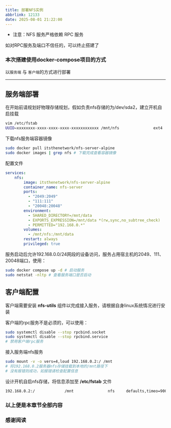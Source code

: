 ```yaml
---
title: 部署NFS实例
abbrlink: 12133
date: 2025-08-01 21:22:00
---
```


- 注意：NFS 服务严格依赖 RPC 服务

如对RPC服务及端口不信任的，可以终止搭建了

### 本次搭建使用docker-compose项目的方式

以`服务端` 与 `客户端`的方式进行部署

---

## 服务端部署

在开始前请规划好物理存储规划，假如负责nfs存储的为/dev/sda2，建立开机自启挂载

```bash
vim /etc/fstab
UUID=xxxxxxxx-xxxx-xxxx-xxxx-xxxxxxxxxxxx /mnt/nfs               ext4    defaults        0 0
```

下载nfs服务端容器镜像

```bash
sudo docker pull itsthenetwork/nfs-server-alpine
sudo docker images | grep nfs # 下载完成查看容器镜像
```

配置文件

```yaml
services:
    nfs:
        image: itsthenetwork/nfs-server-alpine
        container_name: nfs-server
        ports:
          - "2049:2049"
          - "111:111"
          - "20048:20048"
        environment:
          - SHARED_DIRECTORY=/mnt/data
          - EXPORTS_EXPRESSION=/mnt/data *(rw,sync,no_subtree_check)
          - PERMITTED="192.168.0.*"
        volumes:
          - /mnt/nfs:/mnt/data
        restart: always
        privileged: true
```

服务启动后允许192.168.0.0/24网段的设备访问，服务占用宿主机的2049、111、20048端口，使用：

```bash
sudo docker compose up -d # 启动服务
sudo netstat -nltp # 查看服务端口是否启动
```

## 客户端配置

客户端需要安装 **nfs-utils** 组件以完成接入服务，请根据自身linux系统情况进行安装

客户端的rpc服务不是必须的，可以使用：

```bash
sudo systemctl disable --stop rpcbind.socket
sudo systemctl disable --stop rpcbind.service
# 禁用客户端rpc服务
```

接入服务端nfs服务

```bash
sudo mount -v -o vers=4,loud 192.168.0.2:/ /mnt
# 将192.168.0.2服务器nfs存储挂载到本地的/mnt路径下
# 没有报错则成功，如报错请检查配置信息
```

设计开机自启nfs存储，将信息添加至 **/etc/fstab** 文件

```bash
192.168.0.2:/             /mnt               nfs     defaults,timeo=900,retrans=5,_netdev    0 0
```

### 以上便是本章节全部内容

### 感谢阅读